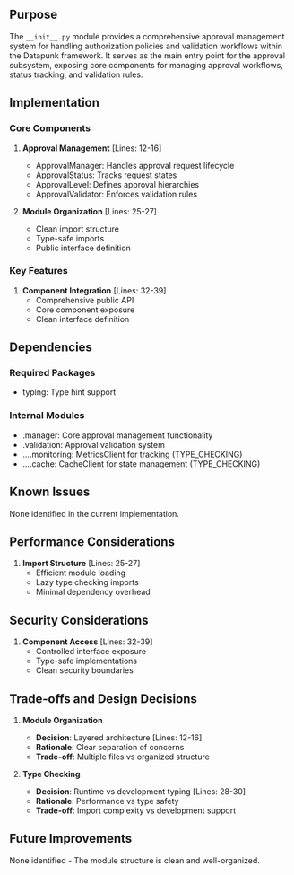 ## Purpose

The `__init__.py` module provides a comprehensive approval management system for handling authorization policies and validation workflows within the Datapunk framework. It serves as the main entry point for the approval subsystem, exposing core components for managing approval workflows, status tracking, and validation rules.

## Implementation

### Core Components

1. **Approval Management** [Lines: 12-16]

   - ApprovalManager: Handles approval request lifecycle
   - ApprovalStatus: Tracks request states
   - ApprovalLevel: Defines approval hierarchies
   - ApprovalValidator: Enforces validation rules

2. **Module Organization** [Lines: 25-27]
   - Clean import structure
   - Type-safe imports
   - Public interface definition

### Key Features

1. **Component Integration** [Lines: 32-39]
   - Comprehensive public API
   - Core component exposure
   - Clean interface definition

## Dependencies

### Required Packages

- typing: Type hint support

### Internal Modules

- .manager: Core approval management functionality
- .validation: Approval validation system
- ....monitoring: MetricsClient for tracking (TYPE_CHECKING)
- ....cache: CacheClient for state management (TYPE_CHECKING)

## Known Issues

None identified in the current implementation.

## Performance Considerations

1. **Import Structure** [Lines: 25-27]
   - Efficient module loading
   - Lazy type checking imports
   - Minimal dependency overhead

## Security Considerations

1. **Component Access** [Lines: 32-39]
   - Controlled interface exposure
   - Type-safe implementations
   - Clean security boundaries

## Trade-offs and Design Decisions

1. **Module Organization**

   - **Decision**: Layered architecture [Lines: 12-16]
   - **Rationale**: Clear separation of concerns
   - **Trade-off**: Multiple files vs organized structure

2. **Type Checking**
   - **Decision**: Runtime vs development typing [Lines: 28-30]
   - **Rationale**: Performance vs type safety
   - **Trade-off**: Import complexity vs development support

## Future Improvements

None identified - The module structure is clean and well-organized.
